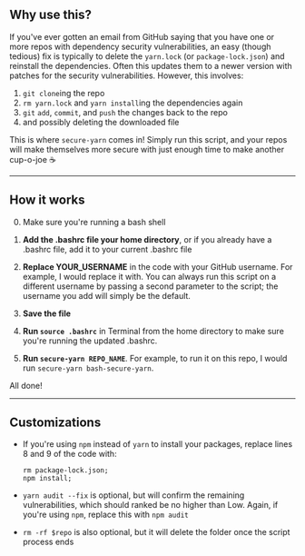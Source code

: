 ## Why use this?
If you've ever gotten an email from GitHub saying that you have one or more repos with dependency security vulnerabilities, an easy (though tedious) fix is typically to delete the `yarn.lock` (or `package-lock.json`) and reinstall the dependencies. Often this updates them to a newer version with patches for the security vulnerabilities. However, this involves:

1) `git clone`ing the repo
2) `rm yarn.lock` and  `yarn install`ing the dependencies again
3) `git` `add`, `commit`, and `push` the changes back to the repo
4) and possibly deleting the downloaded file

This is where `secure-yarn` comes in! Simply run this script, and your repos will make themselves more secure with just enough time to make another cup-o-joe ☕️

---

## How it works 
0) Make sure you're running a bash shell

1) **Add the .bashrc file your home directory**, or if you already have a .bashrc file, add it to your current .bashrc file

2) **Replace YOUR_USERNAME** in the code with your GitHub username. For example, I would replace it with. You can always run this script on a different username by passing a second parameter to the script; the username you add will simply be the default.

3) **Save the file**

4) **Run `source .bashrc`** in Terminal from the home directory to make sure you're running the updated .bashrc.

5) **Run `secure-yarn REPO_NAME`**. For example, to run it on this repo, I would run `secure-yarn bash-secure-yarn`.

All done!

---

## Customizations
- If you're using `npm` instead of `yarn` to install your packages, replace lines 8 and 9 of the code with:

    ```
    rm package-lock.json;
    npm install;
    ```
- `yarn audit --fix` is optional, but will confirm the remaining vulnerabilities, which should ranked be no higher than Low. Again, if you're using `npm`, replace this with `npm audit`
- `rm -rf $repo` is also optional, but it will delete the folder once the script process ends
